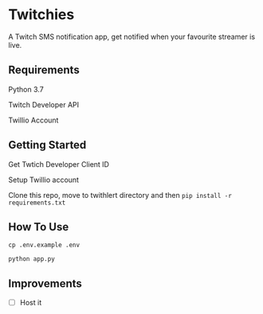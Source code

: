 # Twitchies
A Twitch SMS notification app, get notified when your favourite streamer is live.

## Requirements
Python 3.7

Twitch Developer API

Twillio Account

## Getting Started
Get Twtich Developer Client ID

Setup Twillio account

Clone this repo, move to twithlert directory and then `pip install -r requirements.txt`

## How To Use
`cp .env.example .env`

`python app.py`

## Improvements
- [ ] Host it

